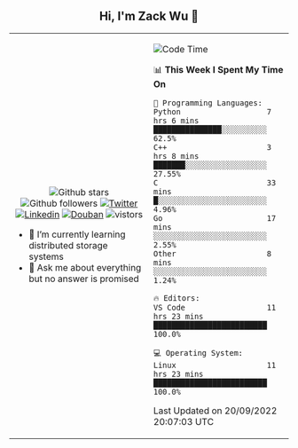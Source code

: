 <h2 align="center"> Hi, I'm Zack Wu 👋 </h2>

<table>
    <tr>
        <td valign="center" width="50%">
            <p align="center">
              <img src="https://img.shields.io/github/stars/izackwu?style=social" alt="Github stars" />
              <img src="https://img.shields.io/github/followers/izackwu?style=social" alt="Github followers" />
              <a href="https://twitter.com/_zackwu"><img src="https://img.shields.io/badge/@__zackwu-1DA1F2?style=flat&logo=Twitter&logoColor=white" alt="Twitter"/></a>
              <a href="https://www.linkedin.com/in/izackwu/?locale=en_US"><img src="https://img.shields.io/badge/@izackwu-0073b1?style=flat&logo=LinkedIn&logoColor=white" alt="Linkedin" /></a>
              <a href="https://www.douban.com/people/keith1"><img src="https://img.shields.io/badge/@keith1-007722?style=flat&logo=Douban&logoColor=white" alt="Douban" /></a>
              <img src="https://visitor-badge.glitch.me/badge?page_id=keithnull" alt="vistors" />
            </p>
            <ul>
                <li>🌱 I’m currently learning distributed storage systems</li>
                <li>💬 Ask me about everything but no answer is promised</li>
            </ul>
        </td>
       <td valign="top" width="50%">
    
<!--START_SECTION:waka-->
![Code Time](http://img.shields.io/badge/Code%20Time-2%2C053%20hrs%2041%20mins-blue)

📊 **This Week I Spent My Time On** 

```text
💬 Programming Languages: 
Python                   7 hrs 6 mins        ███████████████░░░░░░░░░░   62.5% 
C++                      3 hrs 8 mins        ███████░░░░░░░░░░░░░░░░░░   27.55% 
C                        33 mins             █░░░░░░░░░░░░░░░░░░░░░░░░   4.96% 
Go                       17 mins             ░░░░░░░░░░░░░░░░░░░░░░░░░   2.55% 
Other                    8 mins              ░░░░░░░░░░░░░░░░░░░░░░░░░   1.24%

🔥 Editors: 
VS Code                  11 hrs 23 mins      █████████████████████████   100.0%

💻 Operating System: 
Linux                    11 hrs 23 mins      █████████████████████████   100.0%

```


 Last Updated on 20/09/2022 20:07:03 UTC
<!--END_SECTION:waka-->
</td></tr>
</table>


